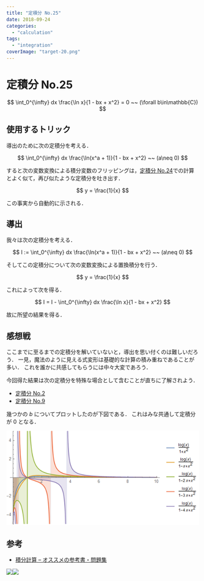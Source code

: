 ```yaml
---
title: "定積分 No.25"
date: 2018-09-24
categories: 
  - "calculation"
tags: 
  - "integration"
coverImage: "target-20.png"
---
```


# 定積分 No.25

$$ \int_0^{\infty} dx \frac{\ln x}{1 - bx + x^2} = 0 ~~ (\forall b\in\mathbb{C}) $$

## 使用するトリック

導出のために次の定積分を考える．

$$ \int_0^{\infty} dx \frac{\ln(x^a + 1)}{1 - bx + x^2} ~~ (a\neq 0) $$

すると次の変数変換による積分変数のフリッピングは，[定積分 No.24](https://mathrelish.com/mathematics/definite-integral-24)での計算とよく似て，再び似たような定積分を吐き出す．

$$ y = \frac{1}{x} $$

この事実から自動的に示される．

## 導出

我々は次の定積分を考える．

$$ I := \int_0^{\infty} dx \frac{\ln(x^a + 1)}{1 - bx + x^2} ~~ (a\neq 0) $$

そしてこの定積分について次の変数変換による置換積分を行う．

$$ y = \frac{1}{x} $$

これによって次を得る．

$$ I = I - \int_0^{\infty} dx \frac{\ln x}{1 - bx + x^2} $$

故に所望の結果を得る．

## 感想戦

ここまでに至るまでの定積分を解いていないと，導出を思い付くのは難しいだろう． 一見，魔法のように見える式変形は基礎的な計算の積み重ねであることが多い． これを誰かに共感してもらうには中々大変であろう．

今回得た結果は次の定積分を特殊な場合として含むことが直ちに了解されよう．

- [定積分 No.2](https://mathrelish.com/mathematics/definite-integral-2)
- [定積分 No.9](https://mathrelish.com/mathematics/definite-integral-9)

幾つかの $b$ についてプロットしたのが下図である． これはみな共通して定積分が $0$ となる．

![](images/plot.png)

## 参考

- [積分計算 – オススメの参考書・問題集](https://mathrelish.com/calculation/recommended-books-in-integral-calculus)

[![](images/q)](https://www.amazon.co.jp/gp/product/1493912763/ref=as_li_ss_il?ie=UTF8&linkCode=li3&tag=alexandritefi-22&linkId=a5286db3f4f2b51f66db8f1437793841&language=ja_JP)![](images/ir)

<script type="text/javascript">amzn_assoc_ad_type ="responsive_search_widget"; amzn_assoc_tracking_id ="alexandritefi-22"; amzn_assoc_marketplace ="amazon"; amzn_assoc_region ="JP"; amzn_assoc_placement =""; amzn_assoc_search_type = "search_widget";amzn_assoc_width ="auto"; amzn_assoc_height ="auto"; amzn_assoc_default_search_category =""; amzn_assoc_default_search_key ="積分";amzn_assoc_theme ="light"; amzn_assoc_bg_color ="FFFFFF";</script>

<script src="//z-fe.amazon-adsystem.com/widgets/q?ServiceVersion=20070822&amp;Operation=GetScript&amp;ID=OneJS&amp;WS=1&amp;Marketplace=JP"></script>
